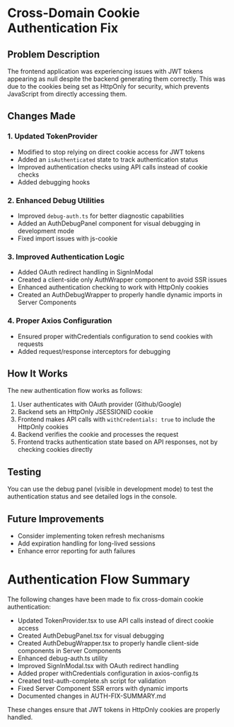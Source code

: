 # Cross-Domain Cookie Authentication Fix

## Problem Description
The frontend application was experiencing issues with JWT tokens appearing as null despite the backend generating them correctly. This was due to the cookies being set as HttpOnly for security, which prevents JavaScript from directly accessing them.

## Changes Made

### 1. Updated TokenProvider
- Modified to stop relying on direct cookie access for JWT tokens
- Added an `isAuthenticated` state to track authentication status
- Improved authentication checks using API calls instead of cookie checks
- Added debugging hooks

### 2. Enhanced Debug Utilities
- Improved `debug-auth.ts` for better diagnostic capabilities
- Added an AuthDebugPanel component for visual debugging in development mode
- Fixed import issues with js-cookie

### 3. Improved Authentication Logic
- Added OAuth redirect handling in SignInModal
- Created a client-side only AuthWrapper component to avoid SSR issues
- Enhanced authentication checking to work with HttpOnly cookies
- Created an AuthDebugWrapper to properly handle dynamic imports in Server Components

### 4. Proper Axios Configuration
- Ensured proper withCredentials configuration to send cookies with requests
- Added request/response interceptors for debugging

## How It Works
The new authentication flow works as follows:

1. User authenticates with OAuth provider (Github/Google)
2. Backend sets an HttpOnly JSESSIONID cookie
3. Frontend makes API calls with `withCredentials: true` to include the HttpOnly cookies
4. Backend verifies the cookie and processes the request
5. Frontend tracks authentication state based on API responses, not by checking cookies directly

## Testing
You can use the debug panel (visible in development mode) to test the authentication status and see detailed logs in the console.

## Future Improvements
- Consider implementing token refresh mechanisms
- Add expiration handling for long-lived sessions
- Enhance error reporting for auth failures


# Authentication Flow Summary

The following changes have been made to fix cross-domain cookie authentication:

- Updated TokenProvider.tsx to use API calls instead of direct cookie access
- Created AuthDebugPanel.tsx for visual debugging
- Created AuthDebugWrapper.tsx to properly handle client-side components in Server Components
- Enhanced debug-auth.ts utility
- Improved SignInModal.tsx with OAuth redirect handling
- Added proper withCredentials configuration in axios-config.ts
- Created test-auth-complete.sh script for validation
- Fixed Server Component SSR errors with dynamic imports
- Documented changes in AUTH-FIX-SUMMARY.md

These changes ensure that JWT tokens in HttpOnly cookies are properly handled.
